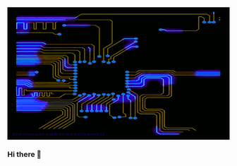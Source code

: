 <img align="middle" src="https://github.com/ovielma/ovielma/raw/master/github.gif?raw=true" height=300 width=800>

### Hi there 👋
